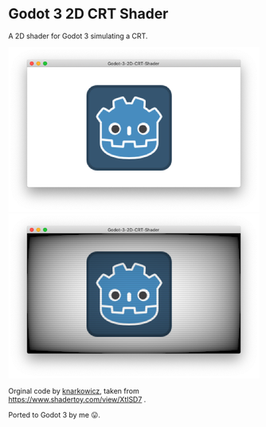 # Godot 3 2D CRT Shader

A 2D shader for Godot 3 simulating a CRT.

![A 2D shader for Godot 3 simulating a CRT - OFF](/example-crt-off.png)
![A 2D shader for Godot 3 simulating a CRT- ON](/example-crt-on.png)

Orginal code by [knarkowicz](https://www.shadertoy.com/view/XtlSD7), taken from https://www.shadertoy.com/view/XtlSD7 .

Ported to Godot 3 by me 😛.
